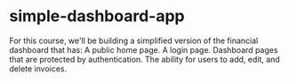 # simple-dashboard-app
For this course, we'll be building a simplified version of the financial dashboard that has:  A public home page. A login page. Dashboard pages that are protected by authentication. The ability for users to add, edit, and delete invoices.
